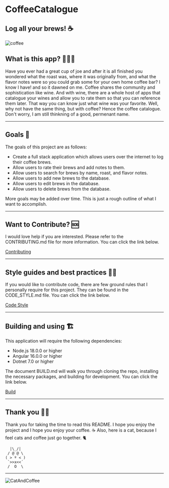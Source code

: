 # CoffeeCatalogue

## Log all your brews! ☕

![coffee](https://empire-s3-production.bobvila.com/articles/wp-content/uploads/2020/08/best_coffee_mug.jpg)

## What is this app? 🤷🏻‍♂️  

Have you ever had a great cup of joe and after it is all finished you wondered what the roast was, where it was originally from, and what the flavor notes were so you could grab some for your own home coffee bar? I know I have! and so it dawned on me. Coffee shares the community and sophistication like wine. And with wine, there are a whole host of apps that catalogue your wines and allow you to rate them so that you can reference them later. That way you can know just what wine was your favorite. Well, why not have the same thing, but with coffee? Hence the coffee catalogue. Don't worry, I am still thinkning of a good, permenant name.

----------------------------------------------------------------------------------------------------------------

## Goals 🎯

The goals of this project are as follows:

- Create a full stack application which allows users over the internet to log their coffee brews.
- Allow users to rate their brews and add notes to them.
- Allow users to search for brews by name, roast, and flavor notes.
- Allow users to add new brews to the database.
- Allow users to edit brews in the database.
- Allow users to delete brews from the database.

More goals may be added over time. This is just a rough outline of what I want to accomplish.

----------------------------------------------------------------------------------------------------------------

## Want to Contribute? 🆘

I would love help if you are interested. Please refer to the CONTRIBUTING.md file for more information. You can click the link below.

[Contributing](CONTRIBUTING.md)

----------------------------------------------------------------------------------------------------------------

## Style guides and best practices 💅🏻

If you would like to contribute code, there are few ground rules that I personally require for this project. They can be found in the CODE_STYLE.md file. You can click the link below.

[Code Style](CODE_STYLE.md)

----------------------------------------------------------------------------------------------------------------

## Building and using 🏗️

This application will require the following dependencies:

- Node.js 18.0.0 or higher
- Angular 16.0.0 or higher
- Dotnet 7.0 or higher

The document BUILD.md will walk you through cloning the repo, installing the necessary packages, and building for development. You can click the link below.

[Build](BUILD.md)

----------------------------------------------------------------------------------------------------------------

## Thank you 🙏🏻

Thank you for taking the time to read this README. I hope you enjoy the project and I hope you enjoy your coffee. ☕ Also, here is a cat, because I feel cats and coffee just go together. 🐈

```text
  |\_/|                  
 / @ @ \                 
( > º < )                
 `>>x<<´                 
 /  O  \
 ```

----------------------------------------------------------------------------------------------------------------

![CatAndCoffee](https://cdn.vox-cdn.com/thumbor/jqiRz_bNewASQm9ruUVvxNXQ1Zs=/0x0:1023x767/1200x800/filters:focal(0x0:1023x767)/cdn.vox-cdn.com/uploads/chorus_image/image/46505710/datcatcafe.0.0.jpg)

